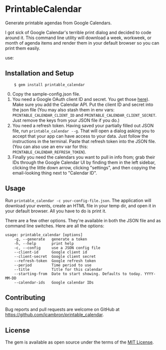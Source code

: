 # PrintableCalendar

Generate printable agendas from Google Calendars.

I got sick of Google Calendar's terrible print dialog and decided to code around it. This command line utility will download a week, workweek, or month of agenda items and render them in your default browser so you can print them easily.

 use:

## Installation and Setup

```
    $ gem install printable_calendar
```

 0. Copy the sample-config.json file.
 1. You need a Google OAuth client ID and secret. You get those [here](https://console.developers.google.com/)). Make sure you add the Calendar API. Put the client ID and secret into the json file (You may also stash them in env vars: `PRINTABLE_CALENDAR_CLIENT_ID` and `PRINTABLE_CALENDAR_CLIENT_SECRET`. Just remove the keys from your JSON file if you do.)
 2. You need a refresh token. Having saved your partially filled out JSON file, run `printable_calendar --g`. That will open a dialog asking you to accept that your app can have access to your data. Just follow the instructions in the terminal. Paste that refresh token into the JSON file. (You can also use an env var for this: `PRINTABLE_CALENDAR_REFRESH_TOKEN`).
 3. Finally you need the calendars you want to pull in info from; grab their IDs through the Google Calendar UI by finding them in the left sidebar, clicking the little down arrow, clicking "settings", and then copying the email-looking thing next to "Calendar ID".
 
## Usage

Run `printable_calendar -c your-config-file.json`. The application will download your events, create an HTML file in your temp dir, and open it in your default browser. All you have to do is print it.

There are a few other options. They're available in both the JSON file and as command line switches. Here are all the options:

```
usage: printable_calendar [options]
    -g, --generate   generate a token
    -h, --help       print help
    -c, --config     use a JSON config file
    --client-id      Google client id
    --client-secret  Google client secret
    --refresh-token  Google refresh token
    --period         Time period to use
    --title          Title for this calendar
    --starting-from  Date to start showing. Defaults to today. YYYY-MM-DD
    --calendar-ids   Google calendar IDs
```

## Contributing

Bug reports and pull requests are welcome on GitHub at https://github.com/icambron/printable_calendar.

## License

The gem is available as open source under the terms of the [MIT License](http://opensource.org/licenses/MIT).
